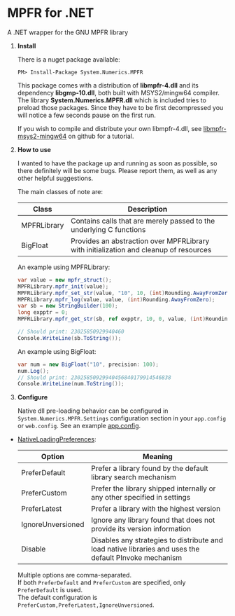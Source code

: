 # MPFR for .NET

A .NET wrapper for the GNU MPFR library

1. **Install**

    There is a nuget package available:
    
    `PM> Install-Package System.Numerics.MPFR`

    This package comes with a distribution of **libmpfr-4.dll** and its dependency **libgmp-10.dll**, both built with MSYS2/mingw64 compiler. The library **System.Numerics.MPFR.dll** which is included tries to preload those packages. Since they have to be first decompressed you will notice a few seconds pause on the first run.
    
    If you wish to compile and distribute your own libmpfr-4.dll, see [libmpfr-msys2-mingw64](https://github.com/emphasis87/libmpfr-msys2-mingw64) on github for a tutorial.

2. **How to use**

    I wanted to have the package up and running as soon as possible, so there definitely will be some bugs. Please report them, as well as any other helpful suggestions.
    
    The main classes of note are:
    
    | Class       | Description |
    | ----------- | ----------- |
    | MPFRLibrary | Contains calls that are merely passed to the underlying C functions |
    | BigFloat    | Provides an abstraction over MPFRLibrary with initialization and cleanup of resources |
    
    An example using MPFRLibrary:
    
    ```csharp
    var value = new mpfr_struct();
    MPFRLibrary.mpfr_init(value);
    MPFRLibrary.mpfr_set_str(value, "10", 10, (int)Rounding.AwayFromZero);
    MPFRLibrary.mpfr_log(value, value, (int)Rounding.AwayFromZero);
    var sb = new StringBuilder(100);
    long expptr = 0;
    MPFRLibrary.mpfr_get_str(sb, ref expptr, 10, 0, value, (int)Rounding.AwayFromZero);
    
    // Should print: 23025850929940460
    Console.WriteLine(sb.ToString());
    ```
    
    An example using BigFloat:
    
    ```csharp
    var num = new BigFloat("10", precision: 100);
    num.Log();
    // Should print: 23025850929940456840179914546838
    Console.WriteLine(num.ToString());
    ```

3. **Configure**

    Native dll pre-loading behavior can be configured in `System.Numerics.MPFR.Settings` configuration section in your `app.config` or `web.config`. See an example [app.config](https://github.com/emphasis87/mpfr.NET/blob/master/src/System.Numerics.MPFR/app.config).

  * [NativeLoadingPreferences](https://github.com/emphasis87/mpfr.NET/blob/master/src/System.Numerics.MPFR/NativeLoadingPreferences.cs):

    | Option            | Meaning |
    | ----------------- | ------- |
    | PreferDefault     | Prefer a library found by the default library search mechanism |
    | PreferCustom      | Prefer the library shipped internally or any other specified in settings |
    | PreferLatest      | Prefer a library with the highest version |
    | IgnoreUnversioned | Ignore any library found that does not provide its version information |
    | Disable           | Disables any strategies to distribute and load native libraries and uses the default PInvoke mechanism |

    Multiple options are comma-separated.
    <br>If both `PreferDefault` and `PreferCustom` are specified, only `PreferDefault` is used.
    <br>The default configuration is `PreferCustom,PreferLatest,IgnoreUnversioned`.
